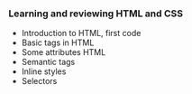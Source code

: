 ### Learning and reviewing HTML and CSS

- Introduction to HTML, first code
- Basic tags in HTML
- Some attributes HTML
- Semantic tags
- Inline styles
- Selectors